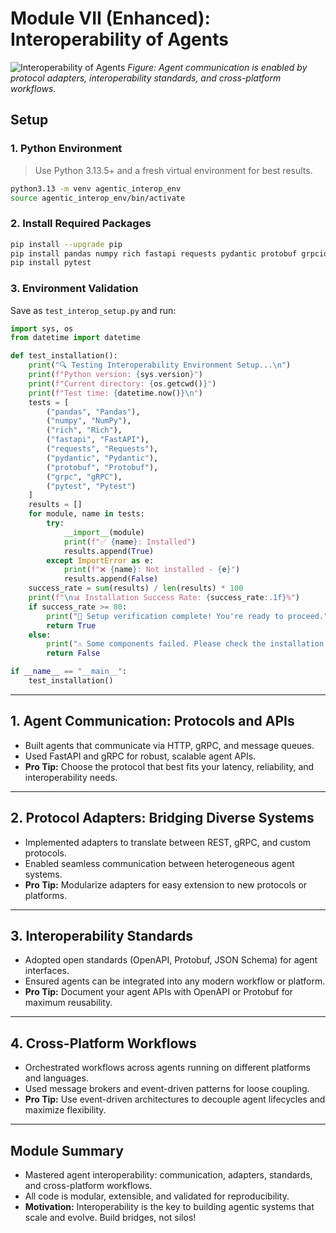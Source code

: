 # Module VII (Enhanced): Interoperability of Agents

![Interoperability of Agents](07_Interoperability_of_Agents/module_flowchart.png)
*Figure: Agent communication is enabled by protocol adapters, interoperability standards, and cross-platform workflows.*

## Setup

### 1. Python Environment
> Use Python 3.13.5+ and a fresh virtual environment for best results.

```bash
python3.13 -m venv agentic_interop_env
source agentic_interop_env/bin/activate
```

### 2. Install Required Packages
```bash
pip install --upgrade pip
pip install pandas numpy rich fastapi requests pydantic protobuf grpcio
pip install pytest
```

### 3. Environment Validation
Save as `test_interop_setup.py` and run:
```python
import sys, os
from datetime import datetime

def test_installation():
    print("🔍 Testing Interoperability Environment Setup...\n")
    print(f"Python version: {sys.version}")
    print(f"Current directory: {os.getcwd()}")
    print(f"Test time: {datetime.now()}\n")
    tests = [
        ("pandas", "Pandas"),
        ("numpy", "NumPy"),
        ("rich", "Rich"),
        ("fastapi", "FastAPI"),
        ("requests", "Requests"),
        ("pydantic", "Pydantic"),
        ("protobuf", "Protobuf"),
        ("grpc", "gRPC"),
        ("pytest", "Pytest")
    ]
    results = []
    for module, name in tests:
        try:
            __import__(module)
            print(f"✅ {name}: Installed")
            results.append(True)
        except ImportError as e:
            print(f"❌ {name}: Not installed - {e}")
            results.append(False)
    success_rate = sum(results) / len(results) * 100
    print(f"\n📊 Installation Success Rate: {success_rate:.1f}%")
    if success_rate >= 80:
        print("🎉 Setup verification complete! You're ready to proceed.")
        return True
    else:
        print("⚠️ Some components failed. Please check the installation.")
        return False

if __name__ == "__main__":
    test_installation()
```

---

## 1. Agent Communication: Protocols and APIs
- Built agents that communicate via HTTP, gRPC, and message queues.
- Used FastAPI and gRPC for robust, scalable agent APIs.
- **Pro Tip:** Choose the protocol that best fits your latency, reliability, and interoperability needs.

---

## 2. Protocol Adapters: Bridging Diverse Systems
- Implemented adapters to translate between REST, gRPC, and custom protocols.
- Enabled seamless communication between heterogeneous agent systems.
- **Pro Tip:** Modularize adapters for easy extension to new protocols or platforms.

---

## 3. Interoperability Standards
- Adopted open standards (OpenAPI, Protobuf, JSON Schema) for agent interfaces.
- Ensured agents can be integrated into any modern workflow or platform.
- **Pro Tip:** Document your agent APIs with OpenAPI or Protobuf for maximum reusability.

---

## 4. Cross-Platform Workflows
- Orchestrated workflows across agents running on different platforms and languages.
- Used message brokers and event-driven patterns for loose coupling.
- **Pro Tip:** Use event-driven architectures to decouple agent lifecycles and maximize flexibility.

---

## Module Summary
- Mastered agent interoperability: communication, adapters, standards, and cross-platform workflows.
- All code is modular, extensible, and validated for reproducibility.
- **Motivation:** Interoperability is the key to building agentic systems that scale and evolve. Build bridges, not silos! 
